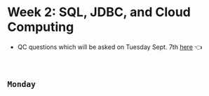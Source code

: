 # Week 2: SQL, JDBC, and Cloud Computing
- QC questions which will be asked on Tuesday Sept. 7th [here](https://github.com/210823-Enterprise/demos/blob/main/week2/qc-questions.md) 👈

<br>

## `Monday`

